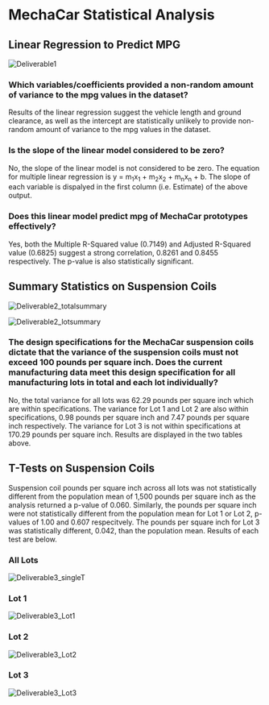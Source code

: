 # MechaCar Statistical Analysis

## Linear Regression to Predict MPG
![Deliverable1](https://user-images.githubusercontent.com/96216947/162291768-0255c63b-bf10-4ea7-b661-4c14fe198e9d.JPG)

### Which variables/coefficients provided a non-random amount of variance to the mpg values in the dataset?
Results of the linear regression suggest the vehicle length and ground clearance, as well as the intercept are statistically unlikely to provide non-random amount of variance to the mpg values in the dataset.
### Is the slope of the linear model considered to be zero?
No, the slope of the linear model is not considered to be zero. The equation for multiple linear regression is y = m<sub>1</sub>x<sub>1</sub> + m<sub>2</sub>x<sub>2</sub> + m<sub>n</sub>x<sub>n</sub> + b. The slope of each variable is dispalyed in the first column (i.e. Estimate) of the above output.
### Does this linear model predict mpg of MechaCar prototypes effectively?
Yes, both the Multiple R-Squared value (0.7149) and Adjusted R-Squared value (0.6825) suggest a strong correlation, 0.8261 and 0.8455 respectively. The p-value is also statistically significant.

## Summary Statistics on Suspension Coils
![Deliverable2_totalsummary](https://user-images.githubusercontent.com/96216947/162302958-09a379be-0ac1-4c8c-b93a-5e3ac3169370.JPG)

![Deliverable2_lotsummary](https://user-images.githubusercontent.com/96216947/162303012-01fdb6c4-c1ce-4c43-9110-255999bd14a5.JPG)

### The design specifications for the MechaCar suspension coils dictate that the variance of the suspension coils must not exceed 100 pounds per square inch. Does the current manufacturing data meet this design specification for all manufacturing lots in total and each lot individually?
No, the total variance for all lots was 62.29 pounds per square inch which are within specifications. The variance for Lot 1 and Lot 2 are also within specifications, 0.98 pounds per square inch and 7.47 pounds per square inch respectively. The variance for Lot 3 is not within specifications at 170.29 pounds per square inch. Results are displayed in the two tables above.

## T-Tests on Suspension Coils
Suspension coil pounds per square inch across all lots was not statistically different from the population mean of 1,500 pounds per square inch as the analysis returned a p-value of 0.060. Similarly, the pounds per square inch were not statistically different from the population mean for Lot 1 or Lot 2, p-values of 1.00 and 0.607 respecitvely. The pounds per square inch for Lot 3 was statistically different, 0.042, than the population mean. Results of each test are below.

### All Lots
![Deliverable3_singleT](https://user-images.githubusercontent.com/96216947/162306664-7ccf26a3-4ad5-44b2-8ca2-193e78c36c24.JPG)
### Lot 1
![Deliverable3_Lot1](https://user-images.githubusercontent.com/96216947/162306749-9a828ef8-132e-4c01-b9c2-f556c62a1990.JPG)
### Lot 2
![Deliverable3_Lot2](https://user-images.githubusercontent.com/96216947/162306822-32aa2382-f148-41aa-a6ae-6adc0bb1d21b.JPG)
### Lot 3
![Deliverable3_Lot3](https://user-images.githubusercontent.com/96216947/162306908-30a2719a-6639-440a-9681-699a4909e0a2.JPG)

